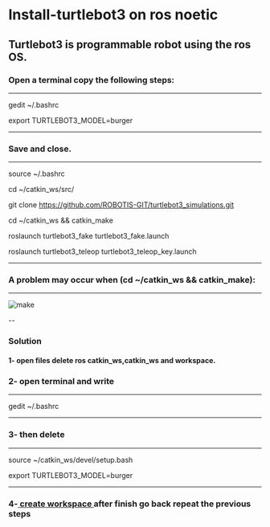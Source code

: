 # Install-turtlebot3 on ros noetic

## Turtlebot3 is programmable robot using the ros OS.

### Open a terminal copy the following steps:

---

gedit ~/.bashrc

export TURTLEBOT3_MODEL=burger

---

### Save and close.

---

source ~/.bashrc

cd ~/catkin_ws/src/

git clone https://github.com/ROBOTIS-GIT/turtlebot3_simulations.git

cd ~/catkin_ws && catkin_make

roslaunch turtlebot3_fake turtlebot3_fake.launch

roslaunch turtlebot3_teleop turtlebot3_teleop_key.launch

 --- 
 
 ### A problem may occur when (cd ~/catkin_ws && catkin_make):
 
 ---
 
 ![make](https://user-images.githubusercontent.com/66622418/88215354-310db800-cc64-11ea-8ab4-544f5fef7286.jpg)

--


### Solution
#### 1- open files delete ros catkin_ws,catkin_ws and workspace.
### 2- open terminal and write 
---

gedit ~/.bashrc

---

### 3- then delete 

---

source ~/catkin_ws/devel/setup.bash

export TURTLEBOT3_MODEL=burger

---
### 4-[ create workspace ](http://wiki.ros.org/catkin/Tutorials/create_a_workspace) after finish go back repeat the previous steps

